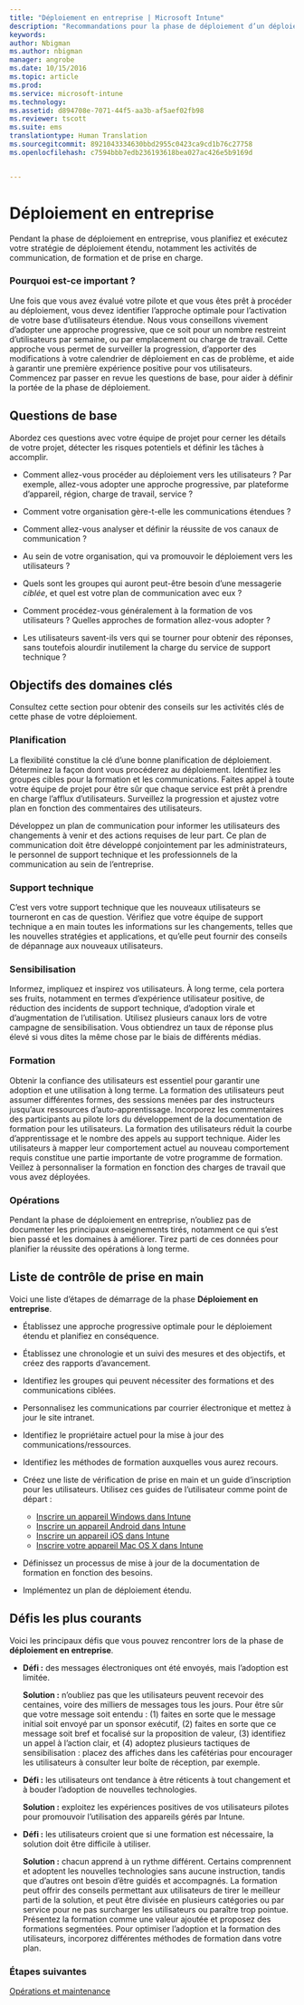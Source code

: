 ```yaml
---
title: "Déploiement en entreprise | Microsoft Intune"
description: "Recommandations pour la phase de déploiement d’un déploiement Intune."
keywords: 
author: Nbigman
ms.author: nbigman
manager: angrobe
ms.date: 10/15/2016
ms.topic: article
ms.prod: 
ms.service: microsoft-intune
ms.technology: 
ms.assetid: d894708e-7071-44f5-aa3b-af5aef02fb98
ms.reviewer: tscott
ms.suite: ems
translationtype: Human Translation
ms.sourcegitcommit: 8921043334630bbd2955c0423ca9cd1b76c27758
ms.openlocfilehash: c7594bbb7edb236193618bea027ac426e5b9169d


---
```


# Déploiement en entreprise
Pendant la phase de déploiement en entreprise, vous planifiez et exécutez votre stratégie de déploiement étendu, notamment les activités de communication, de formation et de prise en charge.

### Pourquoi est-ce important ?
Une fois que vous avez évalué votre pilote et que vous êtes prêt à procéder au déploiement, vous devez identifier l’approche optimale pour l’activation de votre base d’utilisateurs étendue. Nous vous conseillons vivement d’adopter une approche progressive, que ce soit pour un nombre restreint d’utilisateurs par semaine, ou par emplacement ou charge de travail. Cette approche vous permet de surveiller la progression, d’apporter des modifications à votre calendrier de déploiement en cas de problème, et aide à garantir une première expérience positive pour vos utilisateurs.
Commencez par passer en revue les questions de base, pour aider à définir la portée de la phase de déploiement.

## Questions de base
Abordez ces questions avec votre équipe de projet pour cerner les détails de votre projet, détecter les risques potentiels et définir les tâches à accomplir.

-   Comment allez-vous procéder au déploiement vers les utilisateurs ? Par exemple, allez-vous adopter une approche progressive, par plateforme d’appareil, région, charge de travail, service ?

-   Comment votre organisation gère-t-elle les communications étendues ?

-   Comment allez-vous analyser et définir la réussite de vos canaux de communication ?

-   Au sein de votre organisation, qui va promouvoir le déploiement vers les utilisateurs ?

-   Quels sont les groupes qui auront peut-être besoin d’une messagerie *ciblée*, et quel est votre plan de communication avec eux ?

-   Comment procédez-vous généralement à la formation de vos utilisateurs ? Quelles approches de formation allez-vous adopter ?

-   Les utilisateurs savent-ils vers qui se tourner pour obtenir des réponses, sans toutefois alourdir inutilement la charge du service de support technique ?

## Objectifs des domaines clés
Consultez cette section pour obtenir des conseils sur les activités clés de cette phase de votre déploiement.

### Planification
La flexibilité constitue la clé d’une bonne planification de déploiement. Déterminez la façon dont vous procéderez au déploiement. Identifiez les groupes cibles pour la formation et les communications. Faites appel à toute votre équipe de projet pour être sûr que chaque service est prêt à prendre en charge l’afflux d’utilisateurs.
Surveillez la progression et ajustez votre plan en fonction des commentaires des utilisateurs.

Développez un plan de communication pour informer les utilisateurs des changements à venir et des actions requises de leur part. Ce plan de communication doit être développé conjointement par les administrateurs, le personnel de support technique et les professionnels de la communication au sein de l’entreprise.

### Support technique
C’est vers votre support technique que les nouveaux utilisateurs se tourneront en cas de question. Vérifiez que votre équipe de support technique a en main toutes les informations sur les changements, telles que les nouvelles stratégies et applications, et qu’elle peut fournir des conseils de dépannage aux nouveaux utilisateurs.

### Sensibilisation
Informez, impliquez et inspirez vos utilisateurs. À long terme, cela portera ses fruits, notamment en termes d’expérience utilisateur positive, de réduction des incidents de support technique, d’adoption virale et d’augmentation de l’utilisation. Utilisez plusieurs canaux lors de votre campagne de sensibilisation. Vous obtiendrez un taux de réponse plus élevé si vous dites la même chose par le biais de différents médias.

### Formation
Obtenir la confiance des utilisateurs est essentiel pour garantir une adoption et une utilisation à long terme. La formation des utilisateurs peut assumer différentes formes, des sessions menées par des instructeurs jusqu’aux ressources d’auto-apprentissage. Incorporez les commentaires des participants au pilote lors du développement de la documentation de formation pour les utilisateurs. La formation des utilisateurs réduit la courbe d’apprentissage et le nombre des appels au support technique. Aider les utilisateurs à mapper leur comportement actuel au nouveau comportement requis constitue une partie importante de votre programme de formation. Veillez à personnaliser la formation en fonction des charges de travail que vous avez déployées.

### Opérations
Pendant la phase de déploiement en entreprise, n’oubliez pas de documenter les principaux enseignements tirés, notamment ce qui s’est bien passé et les domaines à améliorer. Tirez parti de ces données pour planifier la réussite des opérations à long terme.

## Liste de contrôle de prise en main
Voici une liste d’étapes de démarrage de la phase **Déploiement en entreprise**.

-   Établissez une approche progressive optimale pour le déploiement étendu et planifiez en conséquence.

-   Établissez une chronologie et un suivi des mesures et des objectifs, et créez des rapports d’avancement.

-   Identifiez les groupes qui peuvent nécessiter des formations et des communications ciblées.

-   Personnalisez les communications par courrier électronique et mettez à jour le site intranet.

-   Identifiez le propriétaire actuel pour la mise à jour des communications/ressources.

-   Identifiez les méthodes de formation auxquelles vous aurez recours.

-   Créez une liste de vérification de prise en main et un guide d’inscription pour les utilisateurs.
    Utilisez ces guides de l’utilisateur comme point de départ :
    -  [Inscrire un appareil Windows dans Intune](/intune/enduser/enroll-your-device-in-intune-windows)
    -  [Inscrire un appareil Android dans Intune](/intune/enduser/enroll-your-device-in-intune-android)
    -  [Inscrire un appareil iOS dans Intune](/intune/enduser/enroll-your-device-in-intune-ios)
    -  [Inscrire votre appareil Mac OS X dans Intune](/intune/enduser/enroll-your-device-in-intune-mac-os-x)

-   Définissez un processus de mise à jour de la documentation de formation en fonction des besoins.

-   Implémentez un plan de déploiement étendu.

## Défis les plus courants
Voici les principaux défis que vous pouvez rencontrer lors de la phase de **déploiement en entreprise**.

-   **Défi :** des messages électroniques ont été envoyés, mais l’adoption est limitée.

    **Solution :** n’oubliez pas que les utilisateurs peuvent recevoir des centaines, voire des milliers de messages tous les jours. Pour être sûr que votre message soit entendu : (1) faites en sorte que le message initial soit envoyé par un sponsor exécutif, (2) faites en sorte que ce message soit bref et focalisé sur la proposition de valeur, (3) identifiez un appel à l’action clair, et (4) adoptez plusieurs tactiques de sensibilisation : placez des affiches dans les cafétérias pour encourager les utilisateurs à consulter leur boîte de réception, par exemple.

-   **Défi :** les utilisateurs ont tendance à être réticents à tout changement et à bouder l’adoption de nouvelles technologies.

    **Solution :** exploitez les expériences positives de vos utilisateurs pilotes pour promouvoir l’utilisation des appareils gérés par Intune.

-   **Défi :** les utilisateurs croient que si une formation est nécessaire, la solution doit être difficile à utiliser.

    **Solution :** chacun apprend à un rythme différent. Certains comprennent et adoptent les nouvelles technologies sans aucune instruction, tandis que d’autres ont besoin d’être guidés et accompagnés. La formation peut offrir des conseils permettant aux utilisateurs de tirer le meilleur parti de la solution, et peut être divisée en plusieurs catégories ou par service pour ne pas surcharger les utilisateurs ou paraître trop pointue. Présentez la formation comme une valeur ajoutée et proposez des formations segmentées. Pour optimiser l’adoption et la formation des utilisateurs, incorporez différentes méthodes de formation dans votre plan.

### Étapes suivantes
[Opérations et maintenance](operations-and-maintenance.md)



<!--HONumber=Oct16_HO4-->


